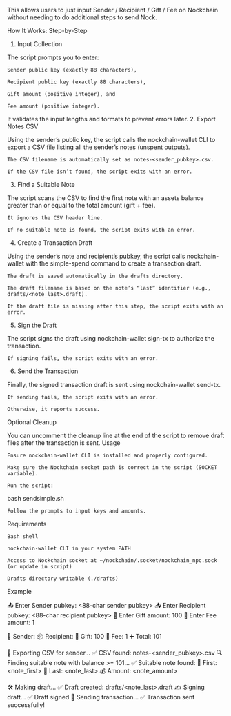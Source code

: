 
This allows users to just input Sender / Recipient / Gift / Fee on Nockchain without needing to do additional steps to send Nock.

How It Works: Step-by-Step
1. Input Collection

The script prompts you to enter:

    Sender public key (exactly 88 characters),

    Recipient public key (exactly 88 characters),

    Gift amount (positive integer), and

    Fee amount (positive integer).

It validates the input lengths and formats to prevent errors later.
2. Export Notes CSV

Using the sender’s public key, the script calls the nockchain-wallet CLI to export a CSV file listing all the sender’s notes (unspent outputs).

    The CSV filename is automatically set as notes-<sender_pubkey>.csv.

    If the CSV file isn’t found, the script exits with an error.

3. Find a Suitable Note

The script scans the CSV to find the first note with an assets balance greater than or equal to the total amount (gift + fee).

    It ignores the CSV header line.

    If no suitable note is found, the script exits with an error.

4. Create a Transaction Draft

Using the sender’s note and recipient’s pubkey, the script calls nockchain-wallet with the simple-spend command to create a transaction draft.

    The draft is saved automatically in the drafts directory.

    The draft filename is based on the note’s “last” identifier (e.g., drafts/<note_last>.draft).

    If the draft file is missing after this step, the script exits with an error.

5. Sign the Draft

The script signs the draft using nockchain-wallet sign-tx to authorize the transaction.

    If signing fails, the script exits with an error.

6. Send the Transaction

Finally, the signed transaction draft is sent using nockchain-wallet send-tx.

    If sending fails, the script exits with an error.

    Otherwise, it reports success.

Optional Cleanup

You can uncomment the cleanup line at the end of the script to remove draft files after the transaction is sent.
Usage

    Ensure nockchain-wallet CLI is installed and properly configured.

    Make sure the Nockchain socket path is correct in the script (SOCKET variable).

    Run the script:

bash sendsimple.sh

    Follow the prompts to input keys and amounts.

Requirements

    Bash shell

    nockchain-wallet CLI in your system PATH

    Access to Nockchain socket at ~/nockchain/.socket/nockchain_npc.sock (or update in script)

    Drafts directory writable (./drafts)

Example

📤 Enter Sender pubkey:
<88-char sender pubkey>
📥 Enter Recipient pubkey:
<88-char recipient pubkey>
🎁 Enter Gift amount:
100
💸 Enter Fee amount:
1

🔐 Sender:    <sender pubkey>
📦 Recipient: <recipient pubkey>
🎁 Gift:      100
💸 Fee:       1
➕ Total:     101

📁 Exporting CSV for sender...
✅ CSV found: notes-<sender_pubkey>.csv
🔍 Finding suitable note with balance >= 101...
✅ Suitable note found:
   🔑 First:  <note_first>
   🧾 Last:   <note_last>
   💰 Amount: <note_amount>

🛠️  Making draft...
✅ Draft created: drafts/<note_last>.draft
✍️  Signing draft...
✅ Draft signed
🚀 Sending transaction...
✅ Transaction sent successfully!
